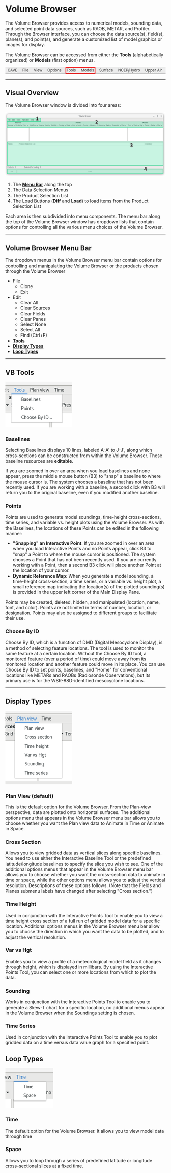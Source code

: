 # Volume Browser

The Volume Browser provides access to numerical models, sounding data, and selected point data sources, such as RAOB, METAR, and Profiler. Through the Browser interface, you can choose the data source(s), field(s), plane(s), and point(s), and generate a customized list of model graphics or images for display.

The Volume Browser can be accessed from either the **Tools** (alphabetically organized) or **Models** (first option) menus.

![menuBar](../images/menuBar.png)

---

## Visual Overview

The Volume Browser window is divided into four areas:

![](../images/volumeBrowserLabeled.png)

1. The [**Menu Bar**](#volume-browser-menu-bar) along the top
2. The Data Selection Menus
3. The Product Selection List
4. The Load Buttons (**Diff** and **Load**) to load items from the Product Selection List

Each area is then subdivided into menu components. The menu bar along the top of the Volume Browser window has dropdown lists that contain options for controlling all the various menu choices of the Volume Browser.

---

## Volume Browser Menu Bar

The dropdown menus in the Volume Browser menu bar contain options for controlling and manipulating the Volume Browser or the products chosen through the Volume Browser

* File
    * Clone
    * Exit
* Edit
    * Clear All
    * Clear Sources
    * Clear Fields
    * Clear Panes
    * Select None
    * Select All
    * Find (Ctrl+F)
* [**Tools**](#vb-tools)
* [**Display Types**](#display-types)
* [**Loop Types**](#loop-types)

---

## VB Tools

![](../images/volumeBrowserToolsMenu.png)

### Baselines

Selecting Baselines displays 10 lines, labeled A-A' to J-J', along which cross-sections can be
constructed from within the Volume Browser.  These baseline resources are **editable**.

If you are zoomed in over an area when you load baselines and none appear, press the middle mouse button (B3) to "snap" a baseline to where the mouse cursor is. The system chooses a baseline that has not been recently used. If you
are working with a baseline, a second click with B3 will return you to the original baseline, even
if you modified another baseline.

### Points

Points are used to generate model soundings, time-height cross-sections, time series, and variable vs.
height plots using the Volume Browser. As with the Baselines, the locations of these Points can be
edited in the following manner:

* **"Snapping" an Interactive Point**: If you are zoomed in over an area when you load Interactive
Points and no Points appear, click B3 to "snap" a Point to where the mouse cursor is positioned.
The system chooses a Point that has not been recently used. If you are currently working with a
Point, then a second B3 click will place another Point at the location of your cursor.
* **Dynamic Reference Map**: When you generate a model sounding, a time-height cross-section, a
time series, or a variable vs. height plot, a small reference map indicating the location(s) of the
plotted sounding(s) is provided in the upper left corner of the Main Display Pane.

Points may be created, deleted, hidden, and manipulated (location, name, font, and color). Points are
not limited in terms of number, location, or designation. Points may also be assigned to different
groups to facilitate their use.

### Choose By ID

Choose By ID, which is a function of DMD (Digital Mesocyclone Display), is a method of selecting feature locations. The tool is used to monitor the same feature at a certain location. Without the Choose By ID tool, a monitored feature (over a period of time) could move away from its monitored location and another feature could move in its place. You can use Choose By ID to set points, baselines, and "Home" for conventional locations like METARs and RAOBs (Radiosonde Observations), but its primary use is for the WSR-88D-identified mesocyclone locations.

---

## Display Types

![](../images/volumeBrowserDisplayMenu.png)

### Plan View (default)

This is the default option for the Volume Browser. From the Plan-view perspective, data are plotted onto horizontal surfaces. The additional options menu that appears in the Volume Browser menu bar allows you to choose whether you want the Plan view data to Animate in Time or Animate in Space.

### Cross Section

Allows you to view gridded data as vertical slices along specific baselines. You need to use either the Interactive Baseline Tool or the predefined latitude/longitude baselines to specify the slice you wish to see. One of the additional options menus that appear in the Volume Browser menu bar allows you to choose whether you want the cross-section data to animate in time or space, while the other options menu allows you to adjust the vertical resolution. Descriptions of these options follows. (Note that the Fields and Planes submenu labels have changed after selecting "Cross section.")

### Time Height

Used in conjunction with the Interactive Points Tool to enable you to view a time height cross section of a full run of gridded model data for a specific location. Additional options menus in the Volume Browser menu bar allow you to choose the direction in which you want the data to be plotted, and to adjust the vertical resolution.

### Var vs Hgt

Enables you to view a profile of a meteorological model field as it changes through height, which is displayed in millibars. By using the Interactive Points Tool, you can select one or more locations from which to plot the data.


### Sounding

Works in conjunction with the Interactive Points Tool to enable you to generate a Skew-T chart for a specific location, no additional menus appear in the Volume Browser when the Soundings setting is chosen.

### Time Series

Used in conjunction with the Interactive Points Tool to enable you to plot gridded data on a time versus data value graph for a specified point.

## Loop Types

![](../images/volumeBrowserAnimationMenu.png)

### Time

The default option for the Volume Browser. It allows you to view model data through time

### Space

Allows you to loop through a series of predefined latitude or longitude cross-sectional slices at a fixed time.
